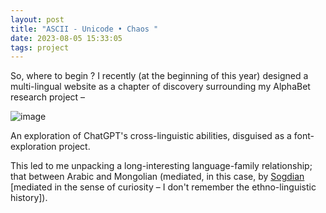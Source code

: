 ```yaml
---
layout: post
title: "ASCII - Unicode • Chaos "
date: 2023-08-05 15:33:05
tags: project
---
```


So, where to begin ? 
I recently (at the beginning of this year) designed a multi-lingual website as a chapter of discovery surrounding my AlphaBet research project – 

![image](https://github.com/rrshaban/rrshaban.github.io/assets/9829375/df6bf6dc-fcb2-47e5-a279-789a5ff6cb19)

An exploration of ChatGPT's cross-linguistic abilities, disguised as a font-exploration project. 

This led to me unpacking a long-interesting language-family relationship; that between Arabic and Mongolian (mediated, in this case, by [Sogdian](https://docs.google.com/document/d/1zxkcKc0CDzGnOwiAFtkB61T2fSUwabnlgmSIbl8vP9Y/edit?usp=sharing) [mediated in the sense of curiosity – I don't remember the ethno-linguistic history]). 

